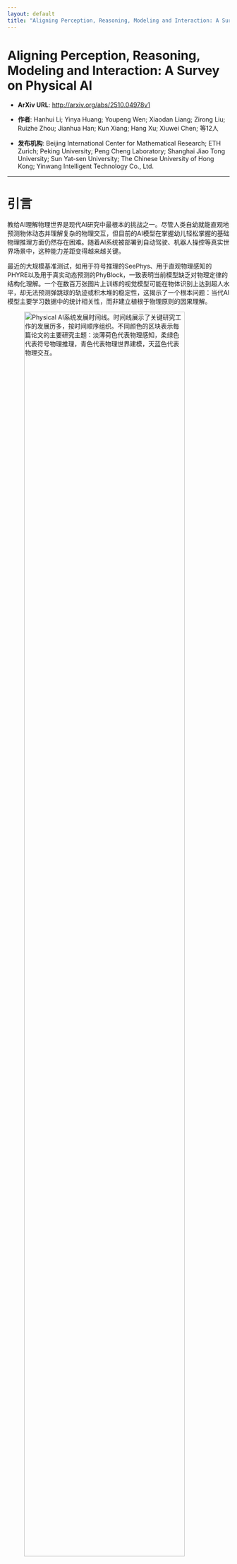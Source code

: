 ```yaml
---
layout: default
title: "Aligning Perception, Reasoning, Modeling and Interaction: A Survey on Physical AI"
---
```


# Aligning Perception, Reasoning, Modeling and Interaction: A Survey on Physical AI

- **ArXiv URL**: http://arxiv.org/abs/2510.04978v1

- **作者**: Hanhui Li; Yinya Huang; Youpeng Wen; Xiaodan Liang; Zirong Liu; Ruizhe Zhou; Jianhua Han; Kun Xiang; Hang Xu; Xiuwei Chen; 等12人

- **发布机构**: Beijing International Center for Mathematical Research; ETH Zurich; Peking University; Peng Cheng Laboratory; Shanghai Jiao Tong University; Sun Yat-sen University; The Chinese University of Hong Kong; Yinwang Intelligent Technology Co., Ltd.

---

# 引言

教给AI理解物理世界是现代AI研究中最根本的挑战之一。尽管人类自幼就能直观地预测物体动态并理解复杂的物理交互，但目前的AI模型在掌握幼儿轻松掌握的基础物理推理方面仍然存在困难。随着AI系统被部署到自动驾驶、机器人操控等真实世界场景中，这种能力差距变得越来越关键。

最近的大规模基准测试，如用于符号推理的SeePhys、用于直观物理感知的PHYRE以及用于真实动态预测的PhyBlock，一致表明当前模型缺乏对物理定律的结构化理解。一个在数百万张图片上训练的视觉模型可能在物体识别上达到超人水平，却无法预测弹跳球的轨迹或积木堆的稳定性，这揭示了一个根本问题：当代AI模型主要学习数据中的统计相关性，而非建立植根于物理原则的因果理解。

<img src="/images/2510.04978v1/x1.jpg" alt="Physical AI系统发展时间线。时间线展示了关键研究工作的发展历多，按时间顺序组织。不同颜色的区块表示每篇论文的主要研究主题：淡薄荷色代表物理感知，柔绿色代表符号物理推理，青色代表物理世界建模，天蓝色代表物理交互。" style="width:85%; max-width:600px; margin:auto; display:block;">

为了应对这一挑战，研究界在多个互补方向上探索了具备物理意识的推理模型。从**模型架构**角度，图神经网络（Graph Neural Networks, GNNs）因其模拟关系结构和捕捉物体间成对物理交互的能力而显示出巨大潜力。同时，基于扩散的模型和Transformer架构也开始融入物理意识机制。从**训练范式**角度，研究者开发了包含物理约束的损失函数、逐步引入物理复杂性的课程学习策略以及物理信息的强化学习奖励结构。在**方法论**层面，近期的方法探索了整合显式物理规则和符号推理、以及可微物理引擎。特别是，利用大型语言模型（Large Language Models, LLMs）和多模态大型语言模型（Multimodal Large Language Models, MLLMs）的路径展现了巨大潜力。

本文提出了一个全面的三层分类体系，系统地捕捉了当前物理AI系统的推理能力和下游应用。本文将当代研究分为四种基本能力：**物理感知**（从物理现象观测中得出结论）、**符号物理推理**（利用符号表示和数学方法解决理论物理问题）、**物理世界建模**（在模拟物理世界的虚拟环境中建模和预测动态）以及**物理交互**（在物理环境中导航和操纵真实物体）。

# 范围、背景与分类体系

## 范围

本文关注前沿的AI系统如何在深度学习时代处理物理学和物理推理问题。对于物理推理，本文特别关注AI系统如何利用物理定律以端到端的方式解决物理问题，这与物理学如何启发AI发展是相对的。本文不讨论物理学如何启发机器学习方法（如玻尔兹曼机和霍普菲尔德网络），也不广泛讨论机器学习如何促进物理学研究，后者是AI for Science的一个广阔领域。

## 背景知识

**大型语言模型 (LLMs)** 是在海量文本语料库上训练的神经网络，通过预测序列中的下一个token来生成连贯的文本。LLMs使用Transformer架构，通过自注意力机制捕捉长程依赖：$\text{Attention}(Q,K,V)=\text{softmax}(\frac{QK^{T}}{\sqrt{d\_{k}}})V$。LLMs学习的是 token $x\_i \in \mathcal{V}$ 的联合概率分布：


{% raw %}$$
p_{\theta}(x)=\prod_{i=1}^{n}p_{\theta}(x_{i} \mid x_{<i})
$${% endraw %}


**多模态大型语言模型 (MLLMs)** 将LLMs扩展到处理和推理多种模态（如图像、音频、视频）。MLLMs通过将视觉输入 $v$ 编码到语言模型的表示空间来实现这一点：


{% raw %}$$
p_{\theta}(x,v)=p_{\theta}(x \mid f_{\phi}(v))\cdot p(v)
$${% endraw %}


其中 $f\_{\phi}:\mathcal{I}\rightarrow\mathbb{R}^{d}$ 是编码器。LLMs和MLLMs都通过最小化负对数似然 $\mathcal{L}=-\sum\_{i}\log P(x\_{i} \mid x\_{<i})$ 进行优化。

**图像与视频生成模型** 通过学习自然视觉内容的复杂分布来合成逼真的图像和视频。统一的公式为：


{% raw %}$$
p_{\theta}(x_{0:T} \mid c)=\prod_{t=0}^{T}p_{\theta}(x_{t} \mid x_{<t},c)
$${% endraw %}


其中 $x\_t$ 是时间 $t$ 的视觉帧，$c$ 是条件信号（如文本）。

**3D重建模型** 从2D观测（如图像）中恢复三维结构和外观。形式化表示为：$\mathcal{M}\_{\theta}:\{\mathcal{I}\_{i},\mathcal{K}\_{i}\}\_{i=1}^{N}\rightarrow(\mathcal{G},\mathcal{A})$，其中 $\mathcal{I}\_i$ 是输入图像，$\mathcal{K}\_i$ 是相机参数，输出几何 $\mathcal{G}$ 和外观 $\mathcal{A}$。

**视觉-语言-动作 (VLA) 模型** 是具身AI系统，将视觉观察和语言指令直接映射到用于物理操作的连续控制动作：$a\_{t}=\pi\_{\theta}(I\_{t},l,h\_{t})$。

**视觉-语言导航 (VLN) 模型** 使智能体能够根据指令在环境中导航，通常涉及从预定义动作集中选择离散动作：$a\_{t}=\arg\max\_{a\in\mathcal{A}\_{nav}}\pi\_{\theta}(o\_{t},l\_{inst},m\_{t})$。

**数学推理** 是科学探究的基础，AI在数学推理方面的进展已开始影响物理推理研究。随着LLMs的发展，该领域经历了范式转变。
*   **思维链 (Chain-of-Thought, CoT)** 通过鼓励模型在给出最终答案前生成中间推理步骤，显著提升了模型在逻辑推理任务上的性能。
*   **监督微调 (Supervised Fine-tuning, SFT)** 通过在带标签的输入输出对上进行优化，使预训练模型适应特定任务。SFT与知识蒸馏结合，可以让强大的教师模型生成高质量的训练数据，以提升学生模型的推理能力。


{% raw %}$$
\mathcal{L}_{\text{SFT}}=-\mathbb{E}_{(x,y)\sim D}[\text{log}(\pi_{\theta}(y \mid x))]
$${% endraw %}


*   **强化学习 (Reinforcement Learning)** 近期工作将强化学习融入推理过程，并采用结构化输出格式，明确区分内部推理轨迹和最终答案，提升了输出的可解释性和可靠性。过程奖励模型（Process Reward Models, PRMs）为每个推理步骤提供细粒度监督，提高了思维链的忠实度和连贯性。


{% raw %}$$
\begin{split}\mathcal{L}_{\text{RL}}=\mathbb{E}\Big[&\min\left(r_{t}(\theta)A_{t},\text{clip}(r_{t}(\theta),1-\varepsilon,1+\varepsilon)A_{t}\right)\\ &-\beta D_{\text{KL}}[\pi_{\theta}\ \mid \pi_{\text{old}}]\Big]\end{split}
$${% endraw %}


*   **工具使用** 最近的研究探索使用外部工具（如知识库检索、图像预处理操作）来提供事实或逻辑的验证信号，扩展了LLM的功能边界。

## 物理AI分类体系

为了系统地理解AI系统如何与物理学互动，本文提出了一个反映从抽象推理到具身行动自然发展过程的层次化分类体系。该框架将具有物理意识的AI能力组织成四个相互关联的领域，这些领域反映了人类在物理理解方面的认知发展。

1.  **物理感知 (Physical Perception)**：通过日益复杂的层次从感官数据中直观地提取物理属性的能力，包括物体识别、空间关系和内蕴属性。
2.  **符号物理推理 (Symbolic Physics Reasoning)**：代表符号操作和理论问题解决，AI系统在此利用数学表示法来解决从教科书习题到研究级别挑战的物理问题。
3.  **物理世界建模 (Physical World Modeling)**：AI系统将符号知识与感知理解相结合，构建物理环境的预测模型，实现从视频生成到三维重建等能力。
4.  **物理交互 (Physical Interaction)**：将上述认知能力植根于现实世界的行动中，机器人、自动驾驶汽车和导航智能体必须将理论理解与物理操作的不可逆后果相协调。

这个分类体系不仅描绘了当前的研究边界，也揭示了符号推理和具身体验仍然脱节的关键空白，为实现真正具有物理意识的人工智能指明了道路。

# 物理感知 (Physical Perception)

理解物理世界始于感知。在AI系统能够推理抽象物理定律或在复杂环境中操作物体之前，它们必须首先获得从感官输入中感知、理解和推断物理属性的基本能力。本文将这种能力称为物理感知，它是物理智能的基础层，将来自摄像头、传感器等模态的原始感官数据转化为物理世界的结构化表示。本节将现有研究按认知负荷递增的顺序分为五个层次：物体识别、空间感知、内蕴属性、动态估计以及因果与反事实推理。

## 物体识别

视觉物理感知最基本的方面是识别物体并确定其在场景中的空间关系。CNN的发展使得目标检测和物体分类问题得以解决。GPT-4V标志着MLLMs在各种视觉环境中展示出强大的零样本物体检测和定位能力。开源模型也表明，高质量的标注数据可以帮助智能体在多个粒度级别上识别物体。对于更复杂的场景级识别任务，MLLMs需要将单个物体检测融合成对环境的连贯理解。

## 空间感知

除了物体识别，AI系统还必须理解空间关系以构建连贯的场景表示，包括绝对定位和相对定位。最近的基准测试（如VSR、SpatialBench）显示，不同的MLLM在该能力上表现各异。模型通常在基本的2D空间关系（上、下、左、右）上表现良好，但在3D空间推理、像素级定位和尺度关系等更复杂的空间概念上存在困难。这些限制通常源于其训练数据和架构的性质，因为大多数大规模数据集缺乏对复杂空间推理的详细标注。

## 内蕴属性

从视觉中理解物理世界不仅需要识别物体，还需要根据其属性推断其固有的性质和动态行为。内蕴属性，如质量、粘度和刚性，是物体固有的特征。仅从视觉观察中估计这些属性对AI来说极具挑战性，因为它需要将视觉特征映射到可能无法直接观察到的物理属性上。

最近的研究旨在实现对材料（金属、织物）和更精细纹理的可靠识别，以及透明度和半透明度等光学特性的识别。然而，在模糊情况、新材料和多变光照下，前沿模型的表现仍具挑战性。对于质量和重量估计，模型主要依赖尺寸线索和材料-密度关联，在相对重量预测上表现优于绝对预测。在刚性和可变形性方面，MLLM可以分类刚性和柔性物体，但其判断在复杂环境中仍然是启发式且脆弱的。

## 动态估计

内蕴属性是理解物体如何根据物理定律运动的基础。在此静态视角之上，动态属性感知捕捉了物体如何通过接触、约束和力（如支撑、遮挡、摩擦和冲击）随时间行为和互动。GNNs等图方法在这一领域至关重要，如交互网络（Interaction Networks）、视觉交互网络（Visual Interaction Networks）等模型展示了如何通过捕捉物体关系来从视觉输入中预测物理动态。像I-PHYRE和DeepPHY这样的基准测试进一步挑战智能体的直观物理推理和多步规划能力，强调了从静态属性感知到动态关系感知的转变对于AI发展类人物理理解的重要性。

## 因果与反事实推理

因果与反事实推理是物理推理的最复杂层次，它专注于阐明支配观测现象的潜在机制，并能对假设性的“如果...会怎样”场景进行推理。它不仅描述事件序列，更回答事件为何发生以及改变潜在条件将如何影响结果等根本问题。

该领域的方法包括因果图建模、基于干预的学习框架以及将神经网络与物理引擎或符号系统相结合的混合架构（如PhysORD）。评估这些方法依赖于一系列物理推理基准，如Causal3D、CLEVRER-Humans和PhySense。通过捕捉潜在的因果结构，这一层级提供了可解释、可泛化和基于机制的推理能力，代表了视觉物理理解的顶峰。

# 符号物理推理 (Symbolic Physics Reasoning)

作为建立在感知基础之上的更高阶认知能力，符号物理推理在方程、逻辑推断和形式化问题解决的领域中运作。这里的挑战从处理数据复杂性转向将抽象的符号概念与它们所描述的具体物理现象联系起来。如果说感知回答的是“是什么”，那么推理则通过应用物理定律中嵌入的结构化知识来回答“为什么”。本节从通用物理问题（教材和竞赛级别）和理论问题（研究级别）两个角度审视AI系统如何执行符号物理推理。

<img src="/images/2510.04978v1/physics_case.jpg" alt="多模态物理推理任务的错误分析（图片经[5]授权使用）。" style="width:90%; max-width:700px; margin:auto; display:block;">

下表展示了LLMs在代表性的基于文本和多模态物理基准测试上的性能表现（百分比%）。


|            | **基于文本的基准** | GPT  | Claude | DeepSeek | Gemini |
| :--------- | :--------------------- | :--- | :----- | :------- | :----- |
|            | **纯文本**             |      |        |          |        |
| 本科物理 | UGPhysics [126]      | 76.5 | 73.1   | 75.3     | 72.8   |
| 物理基准 | PHYBench [127]         | 80.2 | 75.5   | 79.8     | 77.1   |
| 研究生水平 | GPQA [128]             | 43.1 | 40.2   | 42.5     | 41.3   |
| 奥赛难题 | OlympiadBench [129]    | 49.3 | 45.1   | 48.6     | 46.2   |
|            | **多模态**             |      |        |          |        |
| 看图物理 | SeePhys [5]            | 75.2 | 72.8   | 78.5     | 73.4   |
| 物理推理 | PhysReason [130]       | 68.4 | 65.1   | 70.3     | 67.2   |
| 多模态综合 | MMMU [131]             | 56.8 | 54.3   | 55.9     | 55.1   |
| 多模态专业 | MMMU-Pro [132]         | 43.5 | 41.2   | 42.8     | 41.9   |

## 通用物理问题（教材与竞赛级别）

早期的基准测试主要集中在纯文本格式的教科书物理问题上。PhysicsEval等资源涵盖了多个教育层次的问题，强调推理时技术、数值计算和分布偏移下的鲁棒性。这些基准系统地覆盖了从基础力学到电学、热力学和现代物理学的范围。其他基于文本的数据集，如UGPhysics、PHYBench和GPQA，进一步将问题范围扩展到大学课程和考试级别。

实证研究一致表明，即使是SOTA的语言模型也常常依赖于肤浅的模式匹配和记忆，在需要真正物理推理、长多步推断或超出训练分布泛化的任务上性能急剧下降。

另一方面，物理推理与纯数学的一个根本区别在于其涉及更复杂的视觉感知和图表理解，这推动了多模态基准的发展。典型的多模态基准，如SeePhys，通过将问题组织在七个领域和二十一个类别中，强调了依赖图表的物理推理的重要性，证明了视觉上下文对于正确解答问题是（部分或完全）必要的，而仅靠文本信息往往不足。